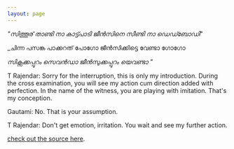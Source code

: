 ```yaml
---
layout: page
---
```

_"സിത്തൂര് താണ്ടി നാ കാട്ട്പാടി 
ജീൻസിനെ സീണ്ടി നാ ഡെഡ്ബോഡി"_ 
 
_ചിന്ന പസങ്ക പാക്കറത് പോഗോ 
ജീൻസിക്കിട്ടെ വേണ്ടാ ഗോഗോ 

_സിക്സക്കപ്പുറം സെവൻഡാ 
ജീൻസുക്കപ്പുറം യെവണ്ടാ 
"_


T Rajendar:   Sorry for the interruption, this is only my introduction. During the cross examination, you will see my action cum direction  added with perfection. In the name of the witness, you are playing with imitation. That's my conception.

Gautami:      No. That is your assumption.

T Rajendar:   Don't get emotion, irritation. You wait and see my further action.























[check out the source here](https://github.com/joshosbrn/textonly).
